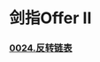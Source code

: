 # 剑指Offer II

### [](https://github.com/vjudge/leetcode/tree/master/剑指OfferII/)
### [](https://github.com/vjudge/leetcode/tree/master/剑指OfferII/)
### [0024.反转链表](https://github.com/vjudge/leetcode/tree/master/剑指OfferII/0024.反转链表)
### [](https://github.com/vjudge/leetcode/tree/master/剑指OfferII/)
### [](https://github.com/vjudge/leetcode/tree/master/剑指OfferII/)
### [](https://github.com/vjudge/leetcode/tree/master/剑指OfferII/)
### [](https://github.com/vjudge/leetcode/tree/master/剑指OfferII/)
### [](https://github.com/vjudge/leetcode/tree/master/剑指OfferII/)
### [](https://github.com/vjudge/leetcode/tree/master/剑指OfferII/)
### [](https://github.com/vjudge/leetcode/tree/master/剑指OfferII/)

